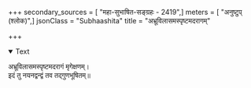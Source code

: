 +++
secondary_sources = [ "महा-सुभाषित-सङ्ग्रहः - 2419",]
meters = [ "अनुष्टुप् (श्लोक)",]
jsonClass = "Subhaashita"
title = "अभ्रूविलासमस्पृष्टमदरागम्"

+++

<details open><summary>Text</summary>

अभ्रूविलासमस्पृष्टमदरागं मृगेक्षणम्।  
इदं तु नयनद्वन्द्वं तव तद्गुणभूषितम्॥
</details>
